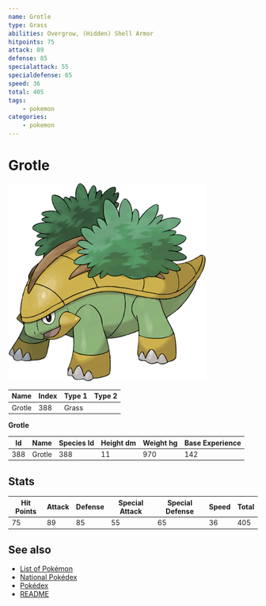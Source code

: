 ```yaml
---
name: Grotle
type: Grass
abilities: Overgrow, (Hidden) Shell Armor
hitpoints: 75
attack: 89
defense: 85
specialattack: 55
specialdefense: 65
speed: 36
total: 405
tags:
    - pokemon
categories:
    - pokemon
---
```


# Grotle


![Grotle](images/388.png)

| **Name** | **Index** | **Type 1** | **Type 2** |
|----|----|----|----|
| Grotle | 388 | Grass  |  |

**Grotle** 




| **Id** | **Name** | **Species Id** | **Height dm** | **Weight hg** | **Base Experience** |
|--------|----------|----------------|------------|------------|---------------------|
| 388 | Grotle | 388 | 11 | 970 | 142 |



## Stats

| **Hit Points** | **Attack** | **Defense** | **Special Attack** | **Special Defense** | **Speed** | **Total** |
|----------------|------------|-------------|--------------------|---------------------|-----------|-----------|
| 75 | 89 | 85 | 55 | 65 | 36 | 405 |

## See also

- [List of Pokémon](../pokemon.md)
- [National Pokédex](../national_pokedex.md)
- [Pokédex](../pokedex.md)
- [README](../README.md)
